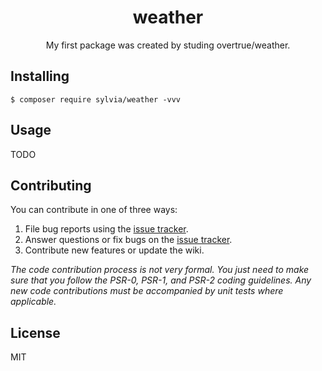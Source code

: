 <h1 align="center"> weather </h1>

<p align="center"> My first package was created by studing overtrue/weather.</p>


## Installing

```shell
$ composer require sylvia/weather -vvv
```

## Usage

TODO

## Contributing

You can contribute in one of three ways:

1. File bug reports using the [issue tracker](https://github.com/sylvia/weather/issues).
2. Answer questions or fix bugs on the [issue tracker](https://github.com/sylvia/weather/issues).
3. Contribute new features or update the wiki.

_The code contribution process is not very formal. You just need to make sure that you follow the PSR-0, PSR-1, and PSR-2 coding guidelines. Any new code contributions must be accompanied by unit tests where applicable._

## License

MIT
